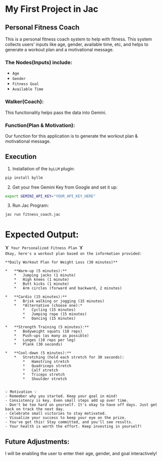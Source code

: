 # My First Project in Jac
## Personal Fitness Coach

This is a personal fitness coach system to help with fitness. This system collects users' inputs like age, gender, available time, etc, and helps to generate a  workout plan and a motivational message. 

### The Nodes(Inputs) include:
- `Age`   
- `Gender`   
- `Fitness Goal`   
- `Available Time` 

### Walker(Coach):
This functionality helps pass the data into Gemini.

### Function(Plan & Motivation):
Our function for this application is to generate the workout plan & motivational message.

## Execution
1. Installation of the `byLLM` plugin:

```bash
pip install byllm
```
2. Get your free Gemini Key from Google and set it up:

```bash
export GEMINI_API_KEY="YOUR_API_KEY_HERE"
```
3. Run Jac Program:

```bash
jac run fitness_coach.jac
```
# Expected Output:

```text
🏋️ Your Personalized Fitness Plan 🏋️
Okay, here's a workout plan based on the information provided:

**Daily Workout Plan for Weight Loss (30 minutes)**

*   **Warm-up (5 minutes):**
    *   Jumping jacks (1 minute)
    *   High knees (1 minute)
    *   Butt kicks (1 minute)
    *   Arm circles (forward and backward, 2 minutes)

*   **Cardio (15 minutes):**
    *   Brisk walking or jogging (15 minutes)
    *   *Alternative (choose one):*
        *   Cycling (15 minutes)
        *   Jumping rope (15 minutes)
        *   Dancing (15 minutes)

*   **Strength Training (5 minutes):**
    *   Bodyweight squats (10 reps)
    *   Push-ups (as many as possible)
    *   Lunges (10 reps per leg)
    *   Plank (30 seconds)

*   **Cool-down (5 minutes):**
    *   Stretching (hold each stretch for 30 seconds):
        *   Hamstring stretch
        *   Quadriceps stretch
        *   Calf stretch
        *   Triceps stretch
        *   Shoulder stretch


💡 Motivation 💡
- Remember why you started. Keep your goal in mind!
- Consistency is key. Even small steps add up over time.
- Don't be too hard on yourself. It's okay to have off days. Just get back on track the next day.
- Celebrate small victories to stay motivated.
- Visualize your success to keep your eye on the prize.
- You've got this! Stay committed, and you'll see results.
- Your health is worth the effort. Keep investing in yourself!

```
## Future Adjustments:
I will be enabling the user to enter their age, gender, and goal interactively!
